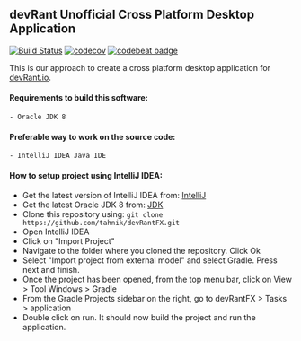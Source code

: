## devRant Unofficial Cross Platform Desktop Application

[![Build Status](https://travis-ci.org/tahnik/devRantFX.svg?branch=master)](https://travis-ci.org/tahnik/devRantFX)
[![codecov](https://codecov.io/gh/tahnik/devRantFX/branch/master/graph/badge.svg)](https://codecov.io/gh/tahnik/devRantFX)
[![codebeat badge](https://codebeat.co/badges/38088b9d-dd27-4a20-a386-0e13ac7e2ae4)](https://codebeat.co/projects/github-com-tahnik-devrantfx)


This is our approach to create a cross platform desktop application for [devRant.io].

#### Requirements to build this software:
    - Oracle JDK 8
#### Preferable way to work on the source code:
    - IntelliJ IDEA Java IDE
    
#### How to setup project using IntelliJ IDEA:
* Get the latest version of IntelliJ IDEA from: [IntelliJ]
* Get the latest Oracle JDK 8 from: [JDK]
* Clone this repository using:
    `git clone https://github.com/tahnik/devRantFX.git`
* Open IntelliJ IDEA
* Click on "Import Project"
* Navigate to the folder where you cloned the repository. Click Ok
* Select "Import project from external model" and select Gradle. Press next and finish.
* Once the project has been opened, from the top menu bar, click on View > Tool Windows > Gradle
* From the Gradle Projects sidebar on the right, go to devRantFX > Tasks > application
* Double click on run. It should now build the project and run the application.





[devRant.io]: <http://devrant.io>
[IntelliJ]: <https://www.jetbrains.com/idea/download/download-thanks.html>
[JDK]: <http://www.oracle.com/technetwork/java/javase/downloads/jdk8-downloads-2133151.html>
